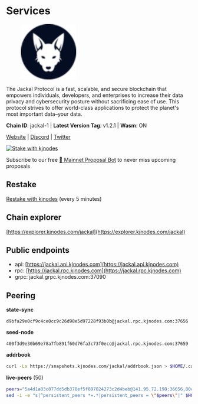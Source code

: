 # Services

<figure><img src="https://raw.githubusercontent.com/kj89/cosmos-images/main/logos/jackal.png" width="150" alt=""><figcaption></figcaption></figure>

The Jackal Protocol is a fast, scalable, and secure blockchain that empowers  individuals, developers, and enterprises to increase their data privacy and  cybersecurity posture without sacrificing ease of use. This protocol strives  to offer world-class applications to protect the planet's most important data–your data.

**Chain ID**: jackal-1 | **Latest Version Tag**: v1.2.1 | **Wasm**: ON

[Website](https://jackalprotocol.com) | [Discord](https://discord.com/invite/5GKym3p6rj) | [Twitter](https://twitter.com/Jackal_Protocol)

[![Stake with kjnodes](https://i.ibb.co/cr44Q8j/button-stake-with-kjnodes.png)](https://restake.app/jackal/jklvaloper1tr3wm3mdkz0tda6t7vavqnn7fe2g4un0f67xmt)

Subscribe to our free [🤖 Mainnet Proposal Bot](https://t.me/kjnodes_proposal_bot) to never miss upcoming proposals

## Restake

[Restake with kjnodes](https://restake.app/jackal/jklvaloper1tr3wm3mdkz0tda6t7vavqnn7fe2g4un0f67xmt) (every 5 minutes)
## Chain explorer
[https://explorer.kjnodes.com/jackal](https://explorer.kjnodes.com/jackal)

## Public endpoints

* api: [https://jackal.api.kjnodes.com](https://jackal.api.kjnodes.com)
* rpc: [https://jackal.rpc.kjnodes.com](https://jackal.rpc.kjnodes.com)
* grpc: jackal.grpc.kjnodes.com:37090

## Peering

**state-sync**

```text
d9bfa29e0cf9c4ce0cc9c26d98e5d97228f93b0b@jackal.rpc.kjnodes.com:37656
```

**seed-node**

```text
400f3d9e30b69e78a7fb891f60d76fa3c73f0ecc@jackal.rpc.kjnodes.com:37659
```

**addrbook**
```bash
curl -Ls https://snapshots.kjnodes.com/jackal/addrbook.json > $HOME/.canine/config/addrbook.json
```

**live-peers** (50)
```bash
peers="5a4d1a83c877dd5db378ef5f897824273c2d4beb@141.95.72.198:36656,80cc4b90a546a138a480642dd5ce0fcf65ba2d8c@65.108.41.172:29956,173c43436e2287f3660c344a5fd2386da4a61968@65.109.92.241:11126,0985977a794b298e7ef990fe344d572c60c453b1@172.105.72.158:26656,2ec46ff04ebfafc19f505feaaf00943c15bb2757@185.16.38.149:26656,68b81df146d915f599775a18953bbefbd49d024a@193.70.33.64:17556,a2afb42b65da7013eca54778ce01dfb877c2a82a@154.12.227.132:37656,0841db0ae5e5443905837e196d2e1ffd31f2e480@131.153.202.81:36656,d39fecbc409541de13fa644d90066d4dabe08262@95.165.89.222:24475,d9bfa29e0cf9c4ce0cc9c26d98e5d97228f93b0b@65.109.88.38:37656,ebc272824924ea1a27ea3183dd0b9ba713494f83@95.214.55.198:26906,c2842c76779913e05fa4256e3caab852e1782951@202.61.194.254:60756,69b34e294afe1e237eee043805ba211aedd6db7c@65.108.99.169:18656,e0740626622af6f64c5c71cc8a2723bfc7eedf66@99.241.52.117:26456,1394336a0fc1a8ffa6fc2aece094ac7bc3a4f3c6@65.109.83.217:26656,28b093e86576a307cebc709912e3546ffe331ad6@65.108.224.156:26656,ff94a29e02de8369faf37c76d3c97684bbd51bd6@185.16.38.165:17556,f7b5bc8e8eb8a954f9c36ac7c06ff7b9b847c785@167.86.82.140:46656,399068f8371dce4ae5d7cd7da2c965e765e68f4b@65.108.238.102:17556,e7e0fa5e56b19da4aa9fc43aa9fb4ef7bb7fabdc@198.244.178.213:26656,1e73ff9390e85a640807bfba6c93107012df4688@65.108.239.50:26656,af774f532cf4b53528b0c418d01dbec549207841@162.19.84.205:26656,13cf937bc1525c587fa82b441013995238d68a6e@143.42.114.129:26656,2a55d2e6cc5fa2dda8a484ab7d00f77f076d237f@141.95.47.216:26656,0daa5dcda773b1d3842ba2881cf27aab519a2cac@54.36.108.222:28656,976d837d399c0914cca7ba81fcd554b1f3d7a7bd@216.209.198.116:26656,55bbee79c024a5032222ee4cac0d932c4033c63a@142.132.209.97:26656,24d557203af1734d8a9e94d1819f0920ee66845c@185.252.235.83:27656,f3b96273f3b1a7d2594851badd4302f16db81cfa@23.29.55.92:26656,a79da224ad9d4501dbf1d547986ebec55d56b951@135.181.128.114:17556,c5b43622ecd7413dd41905f6f8f5b5befd299ced@65.109.65.210:32656,dd7e72f0a71476e51c0a601a40d6fc02a1ae1a95@65.108.6.45:60856,dd3cab79ffae0aed4f519503b66e9403c69eeb14@85.237.193.101:25565,68eb09cb9c5a2b136e8c693a48bcb26d9108062f@157.90.2.254:26656,0faa7f1099de2e02deebe09fcb52863056333265@144.202.72.17:26616,ee2ef67b49cbc7b4af7ff0b7321870a5d9ae69a5@65.108.138.80:17556,dbbd1e102b9d0cde827cd272205fa3a2886a6b2c@5.9.147.22:21656,a877c11ecef83401dcc96c4499874ebc3f13367b@116.202.36.240:10756,9bcaee1ad957fa75f60a6dd9d8870e53220794a9@104.37.187.214:60756,51b4456968878fc0db9c089b771124f7b8e74d70@109.123.243.135:16656,713d202326eedaed41d467b26051aba62727febd@5.9.69.241:26656,dd7ee88ff1a81be43fb5ed12c416cd23fd065f8e@65.109.69.154:32656,2bd393e877375b53f4dec4b922a91f460c907504@65.108.195.18:26656,7adbbe1a5f867a0befcf1fd94f395dd8257d718f@73.40.151.121:15656,26b6255375a592c3b0664bd474a6975f468c3785@88.99.164.158:11126,fc905fe58d36875a833202ce53759d0ae6c11435@141.95.65.26:48656,7574e0ab179fc6cc47ac89284f4641790218540e@18.163.165.245:26626,ac6e9b3fc2d18f51aa8d6f98bae9e05acfac97e1@217.131.118.88:26656,2b7f02456898efbbb9da462b9b3e80ba12ff2f7c@65.109.116.50:27656,ade4d8bc8cbe014af6ebdf3cb7b1e9ad36f412c0@135.181.5.219:17556"
sed -i -e "s|^persistent_peers *=.*|persistent_peers = \"$peers\"|" $HOME/.canine/config/config.toml
```

